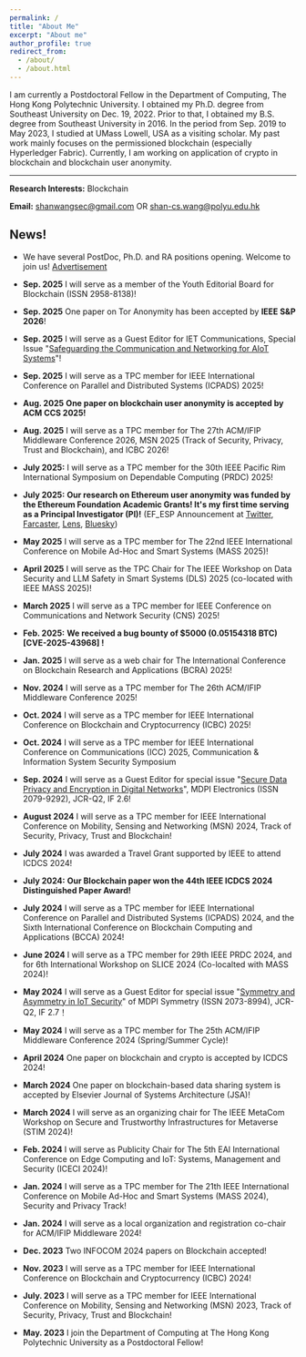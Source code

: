 ```yaml
---
permalink: /
title: "About Me"
excerpt: "About me"
author_profile: true
redirect_from: 
  - /about/
  - /about.html
---
```


I am currently a Postdoctoral Fellow in the Department of Computing, The Hong Kong Polytechnic University. I obtained my Ph.D. degree from Southeast University on Dec. 19, 2022. Prior to that, I obtained my B.S. degree from Southeast University in 2016. In the period from Sep. 2019 to May 2023, I studied at UMass Lowell, USA as a visiting scholar. My past work mainly focuses on the permissioned blockchain (especially Hyperledger Fabric). Currently, I am working on application of crypto in blockchain and blockchain user anonymity.

---
**Research Interests:** Blockchain

**Email:** <shanwangsec@gmail.com> OR <shan-cs.wang@polyu.edu.hk> 


## News!

- We have several PostDoc, Ph.D. and RA positions opening. Welcome to join us! [Advertisement](https://www4.comp.polyu.edu.hk/~shanjiang/IMCL-Blockchain-AD-2023-09.pdf)

- **Sep. 2025** I will serve as a member of the Youth Editorial Board for Blockchain (ISSN 2958-8138)!

- **Sep. 2025** One paper on Tor Anonymity has been accepted by **IEEE S&P 2026**!

- **Sep. 2025** I will serve as a Guest Editor for IET Communications, Special Issue "[Safeguarding the Communication and Networking for AIoT Systems](https://ietresearch.onlinelibrary.wiley.com/hub/journal/17518636/homepage/call-for-papers/si-2025-001208)"!

- **Sep. 2025** I will serve as a TPC member for IEEE International Conference on Parallel and Distributed Systems (ICPADS) 2025!

- **Aug. 2025** **One paper on blockchain user anonymity is accepted by ACM CCS 2025!**

- **Aug. 2025** I will serve as a TPC member for The 27th ACM/IFIP Middleware Conference 2026, MSN 2025 (Track of Security, Privacy, Trust and Blockchain), and ICBC 2026!

- **July 2025:** I will serve as a TPC member for the 30th IEEE Pacific Rim International Symposium on Dependable Computing (PRDC) 2025!

- **July 2025:** **Our research on Ethereum user anonymity was funded by the Ethereum Foundation Academic Grants! It's my first time serving as a Principal Investigator (PI)!** (EF_ESP Announcement at [Twitter](https://x.com/shanwan82472663/status/1943247013937832037), [Farcaster](https://farcaster.xyz/ef-esp/0x16b8dc3f), [Lens](https://hey.xyz/posts/39y9jwneg4yxb12tsew), [Bluesky](https://bsky.app/profile/ef-esp.bsky.social/post/3ltvbz4owlc2p))

- **May 2025** I will serve as a TPC member for The 22nd IEEE International Conference on Mobile Ad-Hoc and Smart Systems (MASS 2025)!

- **April 2025** I will serve as the TPC Chair for The IEEE Workshop on Data Security and LLM Safety in Smart Systems (DLS) 2025 (co-located with IEEE MASS 2025)!

- **March 2025** I will serve as a TPC member for IEEE Conference on Communications and Network Security (CNS) 2025!

- **Feb. 2025:** **We received a bug bounty of $5000 (0.05154318 BTC) [CVE-2025-43968] !**

- **Jan. 2025** I will serve as a web chair for The International Conference on Blockchain Research and Applications (BCRA) 2025!

- **Nov. 2024** I will serve as a TPC member for The 26th ACM/IFIP Middleware Conference 2025!

- **Oct. 2024** I will serve as a TPC member for IEEE International Conference on Blockchain and Cryptocurrency (ICBC) 2025!

- **Oct. 2024** I will serve as a TPC member for IEEE International Conference on Communications (ICC) 2025, Communication & Information System Security Symposium

- **Sep. 2024** I will serve as a Guest Editor for special issue "[Secure Data Privacy and Encryption in Digital Networks](https://www.mdpi.com/journal/electronics/special_issues/8K87O1YV29)", MDPI Electronics (ISSN 2079-9292), JCR-Q2, IF 2.6!

- **August 2024** I will serve as a TPC member for IEEE International Conference on Mobility, Sensing and Networking (MSN) 2024, Track of Security, Privacy, Trust and Blockchain!

- **July 2024** I was awarded a Travel Grant supported by IEEE to attend ICDCS 2024!

- **July 2024:** **Our Blockchain paper won the 44th IEEE ICDCS 2024 Distinguished Paper Award!**

- **July 2024** I will serve as a TPC member for IEEE International Conference on Parallel and Distributed Systems (ICPADS) 2024, and the Sixth International Conference on Blockchain Computing and Applications (BCCA) 2024!

- **June 2024** I will serve as a TPC member for 29th IEEE PRDC 2024, and for 6th International Workshop on SLICE 2024 (Co-localted with MASS 2024)!

- **May 2024** I will serve as a Guest Editor for special issue "[Symmetry and Asymmetry in IoT Security](https://www.mdpi.com/journal/symmetry/special_issues/I29705V1C3)" of MDPI Symmetry (ISSN 2073-8994), JCR-Q2, IF 2.7！

- **May 2024** I will serve as a TPC member for The 25th ACM/IFIP Middleware Conference 2024 (Spring/Summer Cycle)!

- **April 2024** One paper on blockchain and crypto is accepted by ICDCS 2024!

- **March 2024** One paper on blockchain-based data sharing system is accepted by Elsevier Journal of Systems Architecture 
 (JSA)!

- **March 2024** I will serve as an organizing chair for The IEEE MetaCom Workshop on Secure and Trustworthy Infrastructures for Metaverse (STIM 2024)!

- **Feb. 2024** I will serve as Publicity Chair for The 5th EAI International Conference on Edge Computing and IoT: Systems, Management and Security (ICECI 2024)!

- **Jan. 2024** I will serve as a TPC member for The 21th IEEE International Conference on Mobile Ad-Hoc and Smart Systems (MASS 2024), Security and Privacy Track!

- **Jan. 2024** I will serve as a local organization and registration co-chair for ACM/IFIP Middleware 2024!

- **Dec. 2023** Two INFOCOM 2024 papers on Blockchain accepted!

- **Nov. 2023** I will serve as a TPC member for IEEE International Conference on Blockchain and Cryptocurrency (ICBC) 2024!

- **July. 2023** I will serve as a TPC member for IEEE International Conference on Mobility, Sensing and Networking (MSN) 2023, Track of Security, Privacy, Trust and Blockchain!

- **May. 2023** I join the Department of Computing at The Hong Kong Polytechnic University as a Postdoctoral Fellow!



